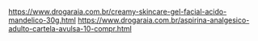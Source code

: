 https://www.drogaraia.com.br/creamy-skincare-gel-facial-acido-mandelico-30g.html
https://www.drogaraia.com.br/aspirina-analgesico-adulto-cartela-avulsa-10-compr.html
